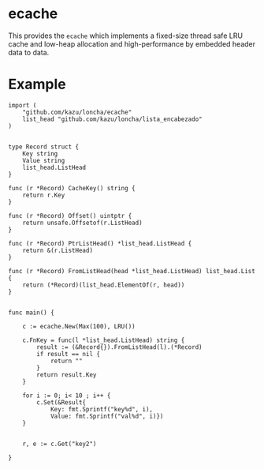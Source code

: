 ecache
==========
This provides the `ecache` which implements a fixed-size
thread safe LRU cache and low-heap allocation and high-performance by embedded header data to data.

Example
=======


```golang
import (
    "github.com/kazu/loncha/ecache"
    list_head "github.com/kazu/loncha/lista_encabezado"
)


type Record struct {
    Key string
    Value string
    list_head.ListHead
}

func (r *Record) CacheKey() string {
	return r.Key
}

func (r *Record) Offset() uintptr {
	return unsafe.Offsetof(r.ListHead)
}

func (r *Record) PtrListHead() *list_head.ListHead {
	return &(r.ListHead)
}

func (r *Record) FromListHead(head *list_head.ListHead) list_head.List {
	return (*Record)(list_head.ElementOf(r, head))
}


func main() {

    c := ecache.New(Max(100), LRU())

    c.FnKey = func(l *list_head.ListHead) string {
		result := (&Record{}).FromListHead(l).(*Record)
		if result == nil {
			return ""
		}
		return result.Key
	}

    for i := 0; i< 10 ; i++ {
        c.Set(&Result{
            Key: fmt.Sprintf("key%d", i),
            Value: fmt.Sprintf("val%d", i)})
    }


    r, e := c.Get("key2")

}


```